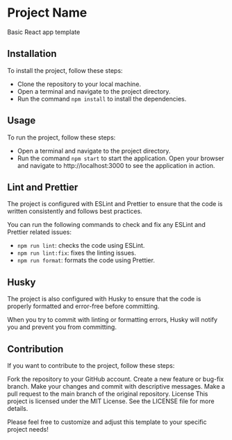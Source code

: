# Project Name
Basic React app template

## Installation
To install the project, follow these steps:

- Clone the repository to your local machine.
- Open a terminal and navigate to the project directory.
- Run the command `npm install` to install the dependencies.

## Usage
To run the project, follow these steps:

- Open a terminal and navigate to the project directory.
- Run the command `npm start` to start the application.
Open your browser and navigate to http://localhost:3000 to see the application in action.

## Lint and Prettier

The project is configured with ESLint and Prettier to ensure that the code is written consistently and follows best practices.

You can run the following commands to check and fix any ESLint and Prettier related issues:

- `npm run lint`: checks the code using ESLint.
- `npm run lint:fix`: fixes the linting issues.
- `npm run format`: formats the code using Prettier.

## Husky
The project is also configured with Husky to ensure that the code is properly formatted and error-free before committing.

When you try to commit with linting or formatting errors, Husky will notify you and prevent you from committing.

## Contribution
If you want to contribute to the project, follow these steps:

Fork the repository to your GitHub account.
Create a new feature or bug-fix branch.
Make your changes and commit with descriptive messages.
Make a pull request to the main branch of the original repository.
License
This project is licensed under the MIT License. See the LICENSE file for more details.

Please feel free to customize and adjust this template to your specific project needs!